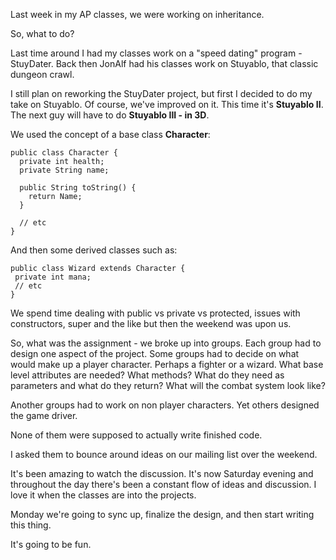 <!--
.. title: Stuyablo II
.. slug: 2013-10-27-stuyabloII.md
.. date: 2013-10-27
.. tags: 
.. type: text
-->


Last week in my AP classes, we were working on inheritance.

So, what to do?

Last time around I had my classes work on a "speed dating" program -
StuyDater. Back then JonAlf had his classes work on Stuyablo, that
classic dungeon crawl.

I still plan on reworking the StuyDater project, but first I decided
to do my take on Stuyablo. Of course, we've improved on it. This time
it's **Stuyablo II**. The next guy will have to do **Stuyablo III - in
3D**.

We used the concept of a base class **Character**:


    public class Character {
      private int health;
      private String name;
      
      public String toString() {
        return Name;
      }

      // etc
    }
And then some derived classes such as:


    public class Wizard extends Character {
     private int mana;
     // etc
    } 

We spend time dealing with public vs private vs protected, issues with
constructors, super and the like but then the weekend was upon us.

So, what was the assignment - we broke up into groups. Each group had
to design one aspect of the project. Some groups had to decide on what
would make up a player character. Perhaps a fighter or a wizard. What
base level attributes are needed? What methods? What do they need as
parameters and what do they return? What will the combat system look
like? 

Another groups had to work on non player characters. Yet others
designed the game driver.

None of them were supposed to actually write finished code. 

I asked them to bounce around ideas on our mailing list over the
weekend.

It's been amazing to watch the discussion. It's now Saturday evening
and throughout the day there's been a constant flow of ideas and
discussion. I love it when the classes are into the projects. 

Monday we're going to sync up, finalize the design, and then start
writing this thing.

It's going to be fun.
